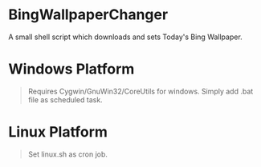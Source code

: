 BingWallpaperChanger
====================

A small shell script which downloads and sets Today's Bing Wallpaper.

Windows Platform
================

>Requires Cygwin/GnuWin32/CoreUtils for windows.
>Simply add .bat file as scheduled task.

Linux Platform 
==============

>Set linux.sh as cron job.
